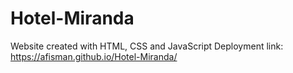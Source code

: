 # Hotel-Miranda
Website created with HTML, CSS and JavaScript
Deployment link: https://afisman.github.io/Hotel-Miranda/
